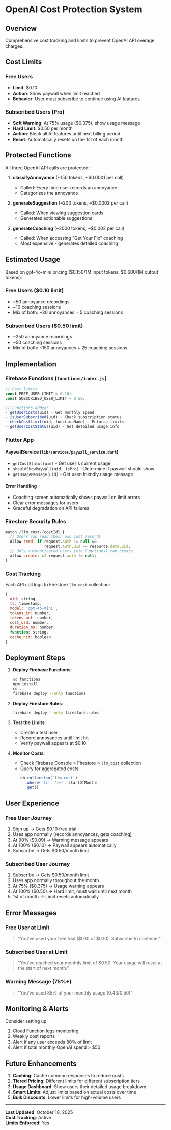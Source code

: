 # OpenAI Cost Protection System

## Overview
Comprehensive cost tracking and limits to prevent OpenAI API overage charges.

## Cost Limits

### Free Users
- **Limit**: $0.10
- **Action**: Show paywall when limit reached
- **Behavior**: User must subscribe to continue using AI features

### Subscribed Users (Pro)
- **Soft Warning**: At 75% usage ($0.375), show usage message
- **Hard Limit**: $0.50 per month
- **Action**: Block all AI features until next billing period
- **Reset**: Automatically resets on the 1st of each month

## Protected Functions

All three OpenAI API calls are protected:

1. **classifyAnnoyance** (~150 tokens, ~$0.0001 per call)
   - Called: Every time user records an annoyance
   - Categorizes the annoyance

2. **generateSuggestion** (~200 tokens, ~$0.0002 per call)
   - Called: When viewing suggestion cards
   - Generates actionable suggestions

3. **generateCoaching** (~2000 tokens, ~$0.002 per call)
   - Called: When accessing "Get Your Fix" coaching
   - Most expensive - generates detailed coaching

## Estimated Usage

Based on gpt-4o-mini pricing ($0.150/1M input tokens, $0.600/1M output tokens):

### Free Users ($0.10 limit)
- ~50 annoyance recordings
- ~10 coaching sessions
- Mix of both: ~30 annoyances + 5 coaching sessions

### Subscribed Users ($0.50 limit)
- ~250 annoyance recordings
- ~50 coaching sessions
- Mix of both: ~150 annoyances + 25 coaching sessions

## Implementation

### Firebase Functions (`functions/index.js`)
```javascript
// Cost limits
const FREE_USER_LIMIT = 0.10;
const SUBSCRIBED_USER_LIMIT = 0.50;

// Functions added:
- getUserCosts(uid) - Get monthly spend
- isUserSubscribed(uid) - Check subscription status
- checkCostLimit(uid, functionName) - Enforce limits
- getUserCostStatus(uid) - Get detailed usage info
```

### Flutter App

#### PaywallService (`lib/services/paywall_service.dart`)
- `getCostStatus(uid)` - Get user's current usage
- `shouldShowPaywall(uid, isPro)` - Determine if paywall should show
- `getUsageMessage(uid)` - Get user-friendly usage message

#### Error Handling
- Coaching screen automatically shows paywall on limit errors
- Clear error messages for users
- Graceful degradation on API failures

### Firestore Security Rules
```javascript
match /llm_cost/{costId} {
  // Users can read their own cost records
  allow read: if request.auth != null && 
                 request.auth.uid == resource.data.uid;
  // Only authenticated users (via Functions) can create
  allow create: if request.auth != null;
}
```

### Cost Tracking
Each API call logs to Firestore `llm_cost` collection:
```javascript
{
  uid: string,
  ts: timestamp,
  model: 'gpt-4o-mini',
  tokens_in: number,
  tokens_out: number,
  cost_usd: number,
  duration_ms: number,
  function: string,
  cache_hit: boolean
}
```

## Deployment Steps

1. **Deploy Firebase Functions**:
   ```bash
   cd functions
   npm install
   cd ..
   firebase deploy --only functions
   ```

2. **Deploy Firestore Rules**:
   ```bash
   firebase deploy --only firestore:rules
   ```

3. **Test the Limits**:
   - Create a test user
   - Record annoyances until limit hit
   - Verify paywall appears at $0.10

4. **Monitor Costs**:
   - Check Firebase Console > Firestore > `llm_cost` collection
   - Query for aggregated costs:
     ```javascript
     db.collection('llm_cost')
       .where('ts', '>=', startOfMonth)
       .get()
     ```

## User Experience

### Free User Journey
1. Sign up → Gets $0.10 free trial
2. Uses app normally (records annoyances, gets coaching)
3. At 90% ($0.09) → Warning message appears
4. At 100% ($0.10) → Paywall appears automatically
5. Subscribe → Gets $0.50/month limit

### Subscribed User Journey
1. Subscribe → Gets $0.50/month limit
2. Uses app normally throughout the month
3. At 75% ($0.375) → Usage warning appears
4. At 100% ($0.50) → Hard limit, must wait until next month
5. 1st of month → Limit resets automatically

## Error Messages

### Free User at Limit
> "You've used your free trial ($0.10 of $0.10). Subscribe to continue!"

### Subscribed User at Limit
> "You've reached your monthly limit of $0.50. Your usage will reset at the start of next month."

### Warning Message (75%+)
> "You've used 85% of your monthly usage ($0.43/$0.50)"

## Monitoring & Alerts

Consider setting up:
1. Cloud Function logs monitoring
2. Weekly cost reports
3. Alert if any user exceeds 80% of limit
4. Alert if total monthly OpenAI spend > $50

## Future Enhancements

1. **Caching**: Cache common responses to reduce costs
2. **Tiered Pricing**: Different limits for different subscription tiers
3. **Usage Dashboard**: Show users their detailed usage breakdown
4. **Smart Limits**: Adjust limits based on actual costs over time
5. **Bulk Discounts**: Lower limits for high-volume users

---

**Last Updated**: October 18, 2025  
**Cost Tracking**: Active  
**Limits Enforced**: Yes


